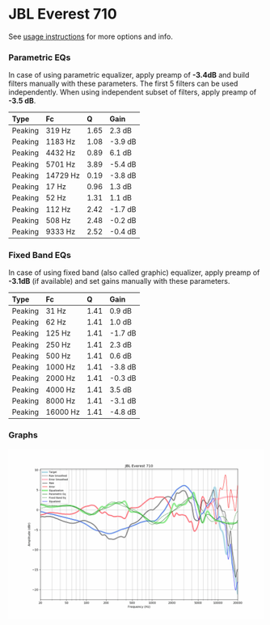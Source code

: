 # JBL Everest 710
See [usage instructions](https://github.com/jaakkopasanen/AutoEq#usage) for more options and info.

### Parametric EQs
In case of using parametric equalizer, apply preamp of **-3.4dB** and build filters manually
with these parameters. The first 5 filters can be used independently.
When using independent subset of filters, apply preamp of **-3.5 dB**.

| Type    | Fc       |    Q | Gain    |
|:--------|:---------|:-----|:--------|
| Peaking | 319 Hz   | 1.65 | 2.3 dB  |
| Peaking | 1183 Hz  | 1.08 | -3.9 dB |
| Peaking | 4432 Hz  | 0.89 | 6.1 dB  |
| Peaking | 5701 Hz  | 3.89 | -5.4 dB |
| Peaking | 14729 Hz | 0.19 | -3.8 dB |
| Peaking | 17 Hz    | 0.96 | 1.3 dB  |
| Peaking | 52 Hz    | 1.31 | 1.1 dB  |
| Peaking | 112 Hz   | 2.42 | -1.7 dB |
| Peaking | 508 Hz   | 2.48 | -0.2 dB |
| Peaking | 9333 Hz  | 2.52 | -0.4 dB |

### Fixed Band EQs
In case of using fixed band (also called graphic) equalizer, apply preamp of **-3.1dB**
(if available) and set gains manually with these parameters.

| Type    | Fc       |    Q | Gain    |
|:--------|:---------|:-----|:--------|
| Peaking | 31 Hz    | 1.41 | 0.9 dB  |
| Peaking | 62 Hz    | 1.41 | 1.0 dB  |
| Peaking | 125 Hz   | 1.41 | -1.7 dB |
| Peaking | 250 Hz   | 1.41 | 2.3 dB  |
| Peaking | 500 Hz   | 1.41 | 0.6 dB  |
| Peaking | 1000 Hz  | 1.41 | -3.8 dB |
| Peaking | 2000 Hz  | 1.41 | -0.3 dB |
| Peaking | 4000 Hz  | 1.41 | 3.5 dB  |
| Peaking | 8000 Hz  | 1.41 | -3.1 dB |
| Peaking | 16000 Hz | 1.41 | -4.8 dB |

### Graphs
![](./JBL%20Everest%20710.png)